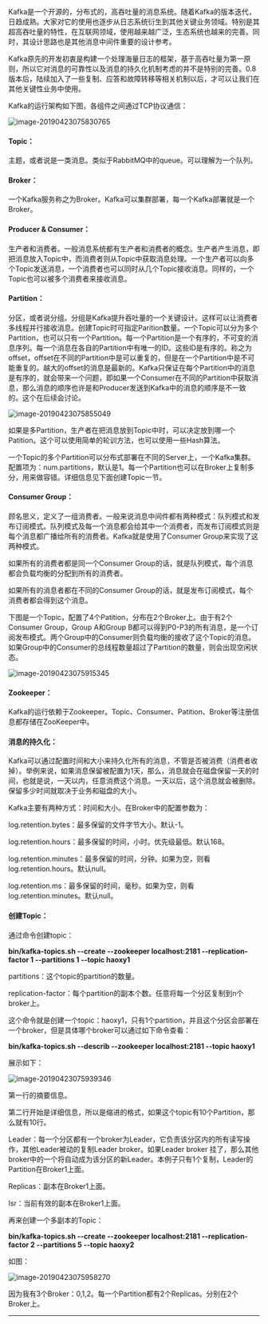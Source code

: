 

Kafka是一个开源的，分布式的，高吞吐量的消息系统。随着Kafka的版本迭代，日趋成熟。大家对它的使用也逐步从日志系统衍生到其他关键业务领域。特别是其超高吞吐量的特性，在互联网领域，使用越来越广泛，生态系统也越来的完善。同时，其设计思路也是其他消息中间件重要的设计参考。

Kafka原先的开发初衷是构建一个处理海量日志的框架，基于高吞吐量为第一原则，所以它对消息的可靠性以及消息的持久化机制考虑的并不是特别的完善。0.8版本后，陆续加入了一些复制、应答和故障转移等相关机制以后，才可以让我们在其他关键性业务中使用。

Kafka的运行架构如下图，各组件之间通过TCP协议通信：

![image-20190423075830765](https://ws2.sinaimg.cn/large/006tNc79ly1g2c8ml2o19j30eq09omxq.jpg)

#### **Topic：**

主题，或者说是一类消息。类似于RabbitMQ中的queue。可以理解为一个队列。

#### **Broker：**

一个Kafka服务称之为Broker。Kafka可以集群部署，每一个Kafka部署就是一个Broker。

#### **Producer & Consumer：**

生产者和消费者。一般消息系统都有生产者和消费者的概念。生产者产生消息，即把消息放入Topic中，而消费者则从Topic中获取消息处理。一个生产者可以向多个Topic发送消息，一个消费者也可以同时从几个Topic接收消息。同样的，一个Topic也可以被多个消费者来接收消息。

#### **Partition：**

分区，或者说分组。分组是Kafka提升吞吐量的一个关键设计。这样可以让消费者多线程并行接收消息。创建Topic时可指定Parition数量。一个Topic可以分为多个Partition，也可以只有一个Partition。每一个Partition是一个有序的，不可变的消息序列。每一个消息在各自的Partition中有唯一的ID。这些ID是有序的。称之为offset，offset在不同的Partition中是可以重复的，但是在一个Partition中是不可能重复的。越大的offset的消息是最新的。Kafka只保证在每个Partition中的消息是有序的，就会带来一个问题，即如果一个Consumer在不同的Partition中获取消息，那么消息的顺序也许是和Producer发送到Kafka中的消息的顺序是不一致的。这个在后续会讨论。

![image-20190423075855049](https://ws3.sinaimg.cn/large/006tNc79ly1g2c8n01kx4j30nu0f8jsz.jpg)

如果是多Partition，生产者在把消息放到Topic中时，可以决定放到哪一个Patition。这个可以使用简单的轮训方法，也可以使用一些Hash算法。

一个Topic的多个Partition可以分布式部署在不同的Server上，一个Kafka集群。配置项为：num.partitions，默认是1。每一个Partition也可以在Broker上复制多分，用来做容错。详细信息见下面创建Topic一节。

#### **Consumer Group：**

顾名思义，定义了一组消费者。一般来说消息中间件都有两种模式：队列模式和发布订阅模式。队列模式及每一个消息都会给其中一个消费者，而发布订阅模式则是每个消息都广播给所有的消费者。Kafka就是使用了Consumer Group来实现了这两种模式。

如果所有的消费者都是同一个Consumer Group的话，就是队列模式，每个消息都会负载均衡的分配到所有的消费者。

如果所有的消息者都在不同的Consumer Group的话，就是发布订阅模式，每个消费者都会得到这个消息。

下图是一个Topic，配置了4个Patition，分布在2个Broker上。由于有2个Consumer Group，Group A和Group B都可以得到P0-P3的所有消息，是一个订阅发布模式。两个Group中的Consumer则负载均衡的接收了这个Topic的消息。如果Group中的Consumer的总线程数量超过了Partition的数量，则会出现空闲状态。

![image-20190423075915345](https://ws1.sinaimg.cn/large/006tNc79ly1g2c8ncsdqvj30q60es0v2.jpg)

#### **Zookeeper：**

Kafka的运行依赖于Zookeeper。Topic、Consumer、Patition、Broker等注册信息都存储在ZooKeeper中。

 

#### **消息的持久化：**

Kafka可以通过配置时间和大小来持久化所有的消息，不管是否被消费（消费者收掉）。举例来说，如果消息保留被配置为1天，那么，消息就会在磁盘保留一天的时间，也就是说，一天以内，任意消费这个消息。一天以后，这个消息就会被删除。保留多少时间就取决于业务和磁盘的大小。

Kafka主要有两种方式：时间和大小。在Broker中的配置参数为：

log.retention.bytes：最多保留的文件字节大小。默认-1。

log.retention.hours：最多保留的时间，小时。优先级最低。默认168。

log.retention.minutes：最多保留的时间，分钟。如果为空，则看log.retention.hours。默认null。

log.retention.ms：最多保留的时间，毫秒。如果为空，则看log.retention.minutes。默认null。

#### 创建Topic：

通过命令创建topic：

**bin/kafka-topics.sh --create --zookeeper localhost:2181 --replication-factor 1 --partitions 1 --topic haoxy1**

partitions：这个topic的partition的数量。

replication-factor：每个partition的副本个数。任意将每一个分区复制到n个broker上。

这个命令就是创建一个topic：haoxy1，只有1个partition，并且这个分区会部署在一个broker，但是具体哪个broker可以通过如下命令查看：

**bin/kafka-topics.sh --describ --zookeeper localhost:2181 --topic haoxy1**

展示如下：

![image-20190423075939346](https://ws1.sinaimg.cn/large/006tNc79ly1g2c8nrprgmj315k038t9t.jpg)

第一行的摘要信息。

第二行开始是详细信息，所以是缩进的格式，如果这个topic有10个Partition，那么就有10行。

Leader：每一个分区都有一个broker为Leader，它负责该分区内的所有读写操作，其他Leader被动的复制Leader broker。如果Leader broker 挂了，那么其他broker中的一个将自动成为该分区的新Leader。本例子只有1个复制，Leader的Partition在Broker1上面。

Replicas：副本在Broker1上面。

Isr：当前有效的副本在Broker1上面。

 

再来创建一个多副本的Topic：

**bin/kafka-topics.sh --create --zookeeper localhost:2181 --replication-factor 2 --partitions 5 --topic haoxy2**

如图：

![image-20190423075958270](https://ws4.sinaimg.cn/large/006tNc79ly1g2c8o3lmatj31du06wwkz.jpg)

因为我有3个Broker：0,1,2。每一个Partition都有2个Replicas。分别在2个Broker上。

----

